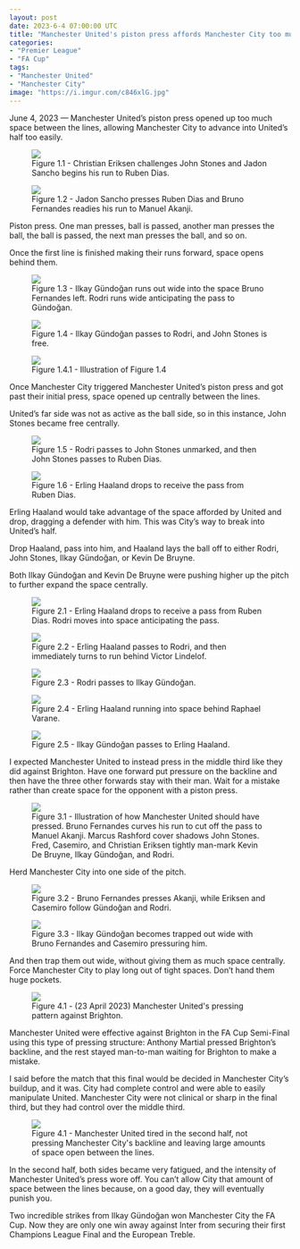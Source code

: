 ```yaml
---
layout: post
date: 2023-6-4 07:00:00 UTC
title: "Manchester United's piston press affords Manchester City too much space centrally" 
categories: 
- "Premier League"
- "FA Cup"
tags: 
- "Manchester United"
- "Manchester City"
image: "https://i.imgur.com/c846xlG.jpg"
--- 
```


June 4, 2023 — Manchester United’s piston press opened up too much space between the lines, allowing Manchester City to advance into United’s half too easily. 

<!---more---> 

<figure>
    <img src="https://i.imgur.com/c846xlG.jpg">
    <figcaption>Figure 1.1 - Christian Eriksen challenges John Stones and Jadon Sancho begins his run to Ruben Dias.</figcaption>
</figure> 

<figure>
    <img src="https://i.imgur.com/mtJm6HS.jpg">
    <figcaption>Figure 1.2 - Jadon Sancho presses Ruben Dias and Bruno Fernandes readies his run to Manuel Akanji.</figcaption>
</figure> 

Piston press. One man presses, ball is passed, another man presses the ball, the ball is passed, the next man presses the ball, and so on. 

Once the first line is finished making their runs forward, space opens behind them. 

<figure>
    <img src="https://i.imgur.com/oWJXplL.jpg">
    <figcaption>Figure 1.3 - Ilkay Gündoğan runs out wide into the space Bruno Fernandes left. Rodri runs wide anticipating the pass to Gündoğan.</figcaption>
</figure> 

<figure>
    <img src="https://i.imgur.com/WQf3Y9j.jpg">
    <figcaption>Figure 1.4 - Ilkay Gündoğan passes to Rodri, and John Stones is free.</figcaption>
</figure> 

<figure>
    <img src="https://i.imgur.com/v6AhJ5C.jpg">
    <figcaption>Figure 1.4.1 - Illustration of Figure 1.4</figcaption>
</figure> 

Once Manchester City triggered Manchester United’s piston press and got past their initial press, space opened up centrally between the lines. 

United’s far side was not as active as the ball side, so in this instance, John Stones became free centrally. 

<figure>
    <img src="https://i.imgur.com/dhwNpGq.jpg">
    <figcaption>Figure 1.5 - Rodri passes to John Stones unmarked, and then John Stones passes to Ruben Dias.</figcaption>
</figure> 

<figure>
    <img src="https://i.imgur.com/U5jAqC3.jpg">
    <figcaption>Figure 1.6 - Erling Haaland drops to receive the pass from Ruben Dias.</figcaption>
</figure> 

Erling Haaland would take advantage of the space afforded by United and drop, dragging a defender with him. This was City’s way to break into United’s half. 

Drop Haaland, pass into him, and Haaland lays the ball off to either Rodri, John Stones, Ilkay Gündoğan, or Kevin De Bruyne.

Both Ilkay Gündoğan and Kevin De Bruyne were pushing higher up the pitch to further expand the space centrally. 

<figure>
    <img src="https://i.imgur.com/ieCq2bn.jpg">
    <figcaption>Figure 2.1 - Erling Haaland drops to receive a pass from Ruben Dias. Rodri moves into space anticipating the pass.</figcaption>
</figure> 

<figure>
    <img src="https://i.imgur.com/PU2YuNH.jpg">
    <figcaption>Figure 2.2 - Erling Haaland passes to Rodri, and then immediately turns to run behind Victor Lindelof.</figcaption>
</figure> 

<figure>
    <img src="https://i.imgur.com/GBNNfPV.jpg">
    <figcaption>Figure 2.3 - Rodri passes to Ilkay Gündoğan.</figcaption>
</figure> 

<figure>
    <img src="https://i.imgur.com/ya7ctU4.jpg">
    <figcaption>Figure 2.4 - Erling Haaland running into space behind Raphael Varane.</figcaption>
</figure> 

<figure>
    <img src="https://i.imgur.com/em2lfrQ.jpg">
    <figcaption>Figure 2.5 - Ilkay Gündoğan passes to Erling Haaland.</figcaption>
</figure> 

I expected Manchester United to instead press in the middle third like they did against Brighton. Have one forward put pressure on the backline and then have the three other forwards stay with their man. Wait for a mistake rather than create space for the opponent with a piston press. 


<figure>
    <img src="https://i.imgur.com/ShMwNKF.jpg">
    <figcaption>Figure 3.1 - Illustration of how Manchester United should have pressed. Bruno Fernandes curves his run to cut off the pass to Manuel Akanji. Marcus Rashford cover shadows John Stones. Fred, Casemiro, and Christian Eriksen tightly man-mark Kevin De Bruyne, Ilkay Gündoğan, and Rodri.</figcaption>
</figure> 

Herd Manchester City into one side of the pitch. 

<figure>
    <img src="https://i.imgur.com/1sKCZ5a.jpg">
    <figcaption>Figure 3.2 - Bruno Fernandes presses Akanji, while Eriksen and Casemiro follow Gündoğan and Rodri.</figcaption>
</figure> 

<figure>
    <img src="https://i.imgur.com/lISYW3j.jpg">
    <figcaption>Figure 3.3 - Ilkay Gündoğan becomes trapped out wide with Bruno Fernandes and Casemiro pressuring him.</figcaption>
</figure> 

And then trap them out wide, without giving them as much space centrally. Force Manchester City to play long out of tight spaces. Don’t hand them huge pockets. 

<figure>
    <img src="https://i.imgur.com/SXR9cGQ.jpg">
    <figcaption>Figure 4.1 - (23 April 2023) Manchester United's pressing pattern against Brighton.</figcaption>
</figure> 

Manchester United were effective against Brighton in the FA Cup Semi-Final using this type of pressing structure: Anthony Martial pressed Brighton’s backline, and the rest stayed man-to-man waiting for Brighton to make a mistake. 

I said before the match that this final would be decided in Manchester City’s buildup, and it was. City had complete control and were able to easily manipulate United. Manchester City were not clinical or sharp in the final third, but they had control over the middle third. 


<figure>
    <img src="https://i.imgur.com/aPYIAxC.jpg">
    <figcaption>Figure 4.1 - Manchester United tired in the second half, not pressing Manchester City's backline and leaving large amounts of space open between the lines.</figcaption>
</figure> 

In the second half, both sides became very fatigued, and the intensity of Manchester United’s press wore off. You can’t allow City that amount of space between the lines because, on a good day, they will eventually punish you. 

Two incredible strikes from Ilkay Gündoğan won Manchester City the FA Cup. Now they are only one win away against Inter from securing their first Champions League Final and the European Treble. 
